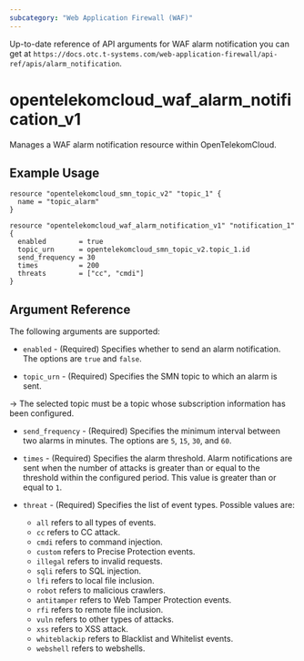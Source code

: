 ```yaml
---
subcategory: "Web Application Firewall (WAF)"
---
```


Up-to-date reference of API arguments for WAF alarm notification you can get at
`https://docs.otc.t-systems.com/web-application-firewall/api-ref/apis/alarm_notification`.

# opentelekomcloud_waf_alarm_notification_v1

Manages a WAF alarm notification resource within OpenTelekomCloud.

## Example Usage

```hcl
resource "opentelekomcloud_smn_topic_v2" "topic_1" {
  name = "topic_alarm"
}

resource "opentelekomcloud_waf_alarm_notification_v1" "notification_1" {
  enabled        = true
  topic_urn      = opentelekomcloud_smn_topic_v2.topic_1.id
  send_frequency = 30
  times          = 200
  threats        = ["cc", "cmdi"]
}
```

## Argument Reference

The following arguments are supported:

* `enabled` - (Required) Specifies whether to send an alarm notification. The options are `true` and `false`.

* `topic_urn` - (Required) Specifies the SMN topic to which an alarm is sent.

-> The selected topic must be a topic whose subscription information has been configured.

* `send_frequency` - (Required) Specifies the minimum interval between two alarms in minutes.
  The options are `5`, `15`, `30`, and `60`.

* `times` - (Required) Specifies the alarm threshold. Alarm notifications are sent when the
  number of attacks is greater than or equal to the threshold within the configured period.
  This value is greater than or equal to `1`.

* `threat` - (Required) Specifies the list of event types. Possible values are:
  * `all` refers to all types of events.
  * `cc` refers to CC attack.
  * `cmdi` refers to command injection.
  * `custom` refers to Precise Protection events.
  * `illegal` refers to invalid requests.
  * `sqli` refers to SQL injection.
  * `lfi` refers to local file inclusion.
  * `robot` refers to malicious crawlers.
  * `antitamper` refers to Web Tamper Protection events.
  * `rfi` refers to remote file inclusion.
  * `vuln` refers to other types of attacks.
  * `xss` refers to XSS attack.
  * `whiteblackip` refers to Blacklist and Whitelist events.
  * `webshell` refers to webshells.
